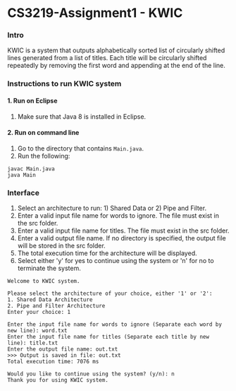 CS3219-Assignment1 - KWIC
==============================================

### Intro
KWIC is a system that outputs alphabetically sorted list of circularly shifted lines generated from a list of titles. Each title will be circularly shifted repeatedly by removing the first word and appending at the end of the line.

### Instructions to run KWIC system

#### 1. Run on Eclipse
1) Make sure that Java 8 is installed in Eclipse.

#### 2. Run on command line
1) Go to the directory that contains ```Main.java```.
2) Run the following:
```
javac Main.java
java Main
```

### Interface
1) Select an architecture to run: 1) Shared Data or 2) Pipe and Filter.
2) Enter a valid input file name for words to ignore. The file must exist in the src folder.
3) Enter a valid input file name for titles. The file must exist in the src folder.
4) Enter a valid output file name. If no directory is specified, the output file will be stored in the src folder.
5) The total execution time for the architecture will be displayed.
6) Select either 'y' for yes to continue using the system or 'n' for no to terminate the system.

```
Welcome to KWIC system.

Please select the architecture of your choice, either '1' or '2':
1. Shared Data Architecture
2. Pipe and Filter Architecture
Enter your choice: 1

Enter the input file name for words to ignore (Separate each word by new line): word.txt
Enter the input file name for titles (Separate each title by new line): title.txt
Enter the output file name: out.txt
>>> Output is saved in file: out.txt
Total execution time: 7076 ms

Would you like to continue using the system? (y/n): n
Thank you for using KWIC system.
```
